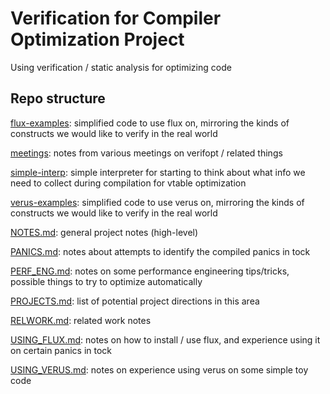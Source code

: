 # Verification for Compiler Optimization Project

Using verification / static analysis for optimizing code

## Repo structure

[flux-examples](https://github.com/nataliepopescu/verifopt/tree/main/flux-examples):
simplified code to use flux on, mirroring the kinds of constructs we would like
to verify in the real world

[meetings](https://github.com/nataliepopescu/verifopt/tree/main/meetings): notes 
from various meetings on verifopt / related things

[simple-interp](https://github.com/nataliepopescu/verifopt/tree/main/simple-interp): 
simple interpreter for starting to think about what info we need to collect
during compilation for vtable optimization

[verus-examples](https://github.com/nataliepopescu/verifopt/tree/main/verus-examples):
simplified code to use verus on, mirroring the kinds of constructs we would like
to verify in the real world

[NOTES.md](https://github.com/nataliepopescu/verifopt/blob/main/NOTES.md): general 
project notes (high-level)

[PANICS.md](https://github.com/nataliepopescu/verifopt/blob/main/PANICS.md): notes 
about attempts to identify the compiled panics in tock

[PERF_ENG.md](https://github.com/nataliepopescu/verifopt/blob/main/PERF_ENG.md): 
notes on some performance engineering tips/tricks, possible things to try to
optimize automatically

[PROJECTS.md](https://github.com/nataliepopescu/verifopt/blob/main/PROJECTS.md): 
list of potential project directions in this area

[RELWORK.md](https://github.com/nataliepopescu/verifopt/blob/main/RELWORK.md): 
related work notes

[USING_FLUX.md](https://github.com/nataliepopescu/verifopt/blob/main/USING_FLUX.md): 
notes on how to install / use flux, and experience using it on certain panics in 
tock

[USING_VERUS.md](https://github.com/nataliepopescu/verifopt/blob/main/USING_VERUS.md):
notes on experience using verus on some simple toy code
